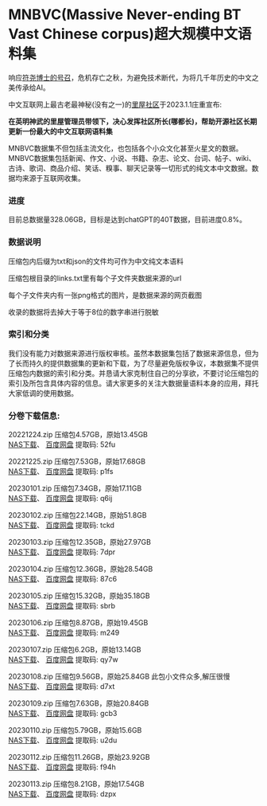 # MNBVC(Massive Never-ending BT Vast Chinese corpus)超大规模中文语料集

响应[符尧博士的号召](https://yaofu.notion.site/GPT-3-5-360081d91ec245f29029d37b54573756)，危机存亡之秋，为避免技术断代，为将几千年历史的中文之美传承给AI。

中文互联网上最古老最神秘(没有之一)的[里屋社区](http://mnbvc.253874.net/)于2023.1.1庄重宣布:

**在英明神武的里屋管理员带领下，决心发挥社区所长(哪都长)，帮助开源社区长期更新一份最大的中文互联网语料集**

MNBVC数据集不但包括主流文化，也包括各个小众文化甚至火星文的数据。MNBVC数据集包括新闻、作文、小说、书籍、杂志、论文、台词、帖子、wiki、古诗、歌词、商品介绍、笑话、糗事、聊天记录等一切形式的纯文本中文数据。数据均来源于互联网收集。

### 进度

目前总数据量328.06GB，目标是达到chatGPT的40T数据，目前进度0.8%。

### 数据说明

压缩包内后缀为txt和json的文件均可作为中文纯文本语料

压缩包根目录的links.txt里有每个子文件夹数据来源的url

每个子文件夹内有一张png格式的图片，是数据来源的网页截图

收录的数据将去掉大于等于8位的数字串进行脱敏


### 索引和分类

我们没有能力对数据来源进行版权审核。虽然本数据集包括了数据来源信息，但为了长而持久的提供数据集的更新和下载，为了尽量避免版权争议，本数据集不提供压缩包内数据的索引和分类。并恳请大家克制住自己的分享欲，不要讨论压缩包的索引及所包含具体内容的信息。请大家更多的关注大数据量语料本身的应用，拜托大家低调的使用数据。


### 分卷下载信息:

20221224.zip 压缩包4.57GB，原始13.45GB   
[NAS下载](http://gofile.me/71YIF/jiVmAUnNt)、
[百度网盘](https://pan.baidu.com/s/1JeNB7pPFfiDJsEVrqc0EOA?pwd=52fu) 提取码: 52fu 

20221225.zip 压缩包7.53GB，原始17.68GB   
[NAS下载](http://gofile.me/71YIF/Bd0HPOidC)、
[百度网盘](https://pan.baidu.com/s/1fg6jW4lFqIwKpQRsouveEQ?pwd=p1fs) 提取码: p1fs 

20230101.zip 压缩包7.34GB，原始17.11GB   
[NAS下载](http://gofile.me/71YIF/lMZ7nFAus)、
[百度网盘](https://pan.baidu.com/s/12vmfRXnbFP9MoQs8AYdESQ?pwd=q6ij) 提取码: q6ij 

20230102.zip 压缩包22.14GB，原始51.8GB   
[NAS下载](http://gofile.me/71YIF/4UtXpX7dk)、
[百度网盘](https://pan.baidu.com/s/13BWOa9FfLGVJFPTmhtlBxg?pwd=tckd) 提取码: tckd 

20230103.zip 压缩包12.35GB，原始27.97GB   
[NAS下载](http://gofile.me/71YIF/ka1tGFXNr)、
[百度网盘](https://pan.baidu.com/s/1qo7MGsgROgMNnpMUgUn9iw?pwd=7dpr) 提取码: 7dpr 

20230104.zip 压缩包12.36GB，原始28.54GB   
[NAS下载](http://gofile.me/71YIF/mgM6Ns2lB)、
[百度网盘](https://pan.baidu.com/s/1QRsbl-nqUWzwIXvsTAOaGw?pwd=87c6) 提取码: 87c6 

20230105.zip 压缩包15.32GB，原始35.18GB   
[NAS下载](http://gofile.me/71YIF/jeJLkSyfp)、
[百度网盘](https://pan.baidu.com/s/1vBs1sW9O-8LRpWU4cNRKgA?pwd=sbrb) 提取码: sbrb 

20230106.zip 压缩包8.87GB，原始19.45GB   
[NAS下载](http://gofile.me/71YIF/pgXGycR5a)、
[百度网盘](https://pan.baidu.com/s/12UR1p121eESz0mIDJLk4Hw?pwd=m249) 提取码: m249 

20230107.zip 压缩包6.2GB，原始13.14GB   
[NAS下载](http://gofile.me/71YIF/vMQ3cmMz2)、
[百度网盘](https://pan.baidu.com/s/1j-zc_HLjsDegjHhAYPSz5Q?pwd=qy7w) 提取码: qy7w 

20230108.zip 压缩包9.56GB，原始25.84GB  此包小文件众多,解压很慢   
[NAS下载](http://gofile.me/71YIF/bqqGBXY7f)、
[百度网盘](https://pan.baidu.com/s/1W336Y_BrgwWi21l7i22D8Q?pwd=d7xt) 提取码: d7xt 

20230109.zip 压缩包7.63GB，原始20.84GB   
[NAS下载](http://gofile.me/71YIF/Dzm1O8Awb)、
[百度网盘](https://pan.baidu.com/s/1lWrEo_-p4t0pprtKG_QvVw?pwd=gcb3) 提取码: gcb3 

20230110.zip 压缩包5.79GB，原始15.6GB   
[NAS下载](http://gofile.me/71YIF/7cTfpvNK9)、
[百度网盘](https://pan.baidu.com/s/13lEr0soxKgWVIP73xX3erw?pwd=u2du) 提取码: u2du 

20230112.zip 压缩包11.26GB，原始23.92GB   
[NAS下载](http://gofile.me/71YIF/MiBvitCqp)、
[百度网盘](https://pan.baidu.com/s/1Gra2kdGLbqSODicjtkui1Q?pwd=f94h) 提取码: f94h 

20230113.zip 压缩包8.21GB，原始17.54GB   
[NAS下载](http://gofile.me/71YIF/IxPtnY29r)、
[百度网盘](https://pan.baidu.com/s/1cKdTSgkCUq_pwDbx-FtX2g?pwd=dzpx) 提取码: dzpx   
